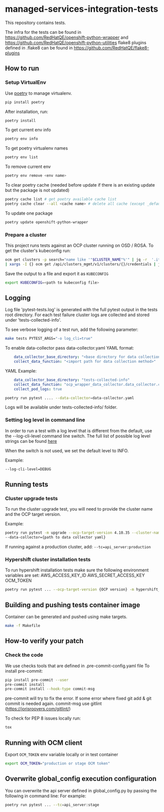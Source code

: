 # managed-services-integration-tests

This repository contains tests.

The infra for the tests can be found in <https://github.com/RedHatQE/openshift-python-wrapper> and <https://github.com/RedHatQE/openshift-python-utilities>
flake8 plugins defined in .flake8 can be found in <https://github.com/RedHatQE/flake8-plugins>

## How to run

### Setup VirtualEnv

Use [poetry](https://python-poetry.org/docs/) to manage virtualenv.

```bash
pip install poetry
```

After installation, run:

```bash
poetry install
```

To get current env info

```bash
poetry env info
```

To get poetry virtualenv names

```bash
poetry env list
```

To remove current env

```bash
poetry env remove <env name>
```

To clear poetry cache (needed before update if there is an existing update but the package is not updated)

```bash
poetry cache list # get poetry available cache list
poetry cache clear --all <cache name> # delete all cache (except _default_cache)
```

To update one package

```bash
poetry update openshift-python-wrapper
```

### Prepare a cluster

This project runs tests against an OCP cluster running on OSD / ROSA.
To get the cluster's kubeconfig run:

```bash
ocm get clusters -p search="name like '"$CLUSTER_NAME"%'" | jq -r  '.items | .[] | .id' \
| xargs -I {} ocm get /api/clusters_mgmt/v1/clusters/{}/credentials | jq -r .kubeconfig
```

Save the output to a file and export it as `KUBECONFIG`

```bash
export KUBECONFIG=<path to kubeconfig file>
```

## Logging

Log file 'pytest-tests.log' is generated with the full pytest output in the tests root directory.
For each test failure cluster logs are collected and stored under 'tests-collected-info'.

To see verbose logging of a test run, add the following parameter:

```bash
make tests PYTEST_ARGS="-o log_cli=true"
```

To enable data-collector pass data-collector.yaml
YAML format:

```yaml
    data_collector_base_directory: "<base directory for data collection>"
    collect_data_function: "<import path for data collection method>"
```

YAML Example:

```yaml
    data_collector_base_directory: "tests-collected-info"
    collect_data_function: "ocp_wrapper_data_collector.data_collector.collect_data"
    collect_pod_logs: true
```

```bash
poetry run pytest .... --data-collector=data-collector.yaml
```

Logs will be available under tests-collected-info/ folder.

### Setting log level in command line

In order to run a test with a log level that is different from the default,
use the --log-cli-level command line switch.
The full list of possible log level strings can be found [here](https://docs.python.org/3/library/logging.html#logging-levels)

When the switch is not used, we set the default level to INFO.

Example:

```bash
--log-cli-level=DEBUG
````

## Running tests

### Cluster upgrade tests

To run the cluster upgrade test, you will need to provide the cluster name and the OCP target version.

Example:

```bash
poetry run pytest -m upgrade --ocp-target-version 4.10.35 --cluster-name {cluster name} \
--data-collector={path to data collector yaml}
```

If running against a production cluster, add: `--tc=api_server:production`

### Hypershift cluster installation tests

To run hypershift installation tests make sure the following environment variables are set:
AWS_ACCESS_KEY_ID
AWS_SECRET_ACCESS_KEY
OCM_TOKEN

```bash
poetry run pytest ... --ocp-target-version {OCP version} -m hypershift_install
```

## Building and pushing tests container image

Container can be generated and pushed using make targets.

```bash
make -f Makefile
```

## How-to verify your patch

### Check the code

We use checks tools that are defined in .pre-commit-config.yaml file
To install pre-commit:

```bash
pip install pre-commit --user
pre-commit install
pre-commit install --hook-type commit-msg
```

pre-commit will try to fix the error.
If some error where fixed git add & git commit is needed again.
commit-msg use gitlint (<https://jorisroovers.com/gitlint/>)

To check for PEP 8 issues locally run:

```bash
tox
```

## Running with OCM client

Export `OCM_TOKEN` env variable locally or in test container

```bash
export OCM_TOKEN="production or stage OCM token"
```

## Overwrite global_config execution configuration

You can overwrite the api server defined in global_config.py by passing the following in command line:
For example:

```bash
poetry run pytest ... --tc=api_server:stage
```
